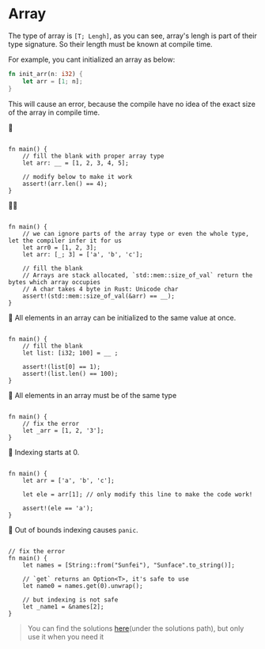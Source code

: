 # Array
The type of array is `[T; Lengh]`, as you can see, array's lengh is part of their type signature. So their length must be known at compile time.

For example, you cant initialized an array as below:
```rust
fn init_arr(n: i32) {
    let arr = [1; n];
}
```

This will cause an error, because the compile have no idea of the exact size of the array in compile time.

🌟 
```rust,editable

fn main() {
    // fill the blank with proper array type
    let arr: __ = [1, 2, 3, 4, 5];

    // modify below to make it work
    assert!(arr.len() == 4);
}
```

🌟🌟
```rust,editable

fn main() {
    // we can ignore parts of the array type or even the whole type, let the compiler infer it for us
    let arr0 = [1, 2, 3];
    let arr: [_; 3] = ['a', 'b', 'c'];
    
    // fill the blank
    // Arrays are stack allocated, `std::mem::size_of_val` return the bytes which array occupies
    // A char takes 4 byte in Rust: Unicode char
    assert!(std::mem::size_of_val(&arr) == __);
}
```

🌟 All elements in an array can be initialized to the same value at once.

```rust,editable

fn main() {
    // fill the blank
    let list: [i32; 100] = __ ;

    assert!(list[0] == 1);
    assert!(list.len() == 100);
}
```

🌟 All elements in an array must be of the same type
```rust,editable

fn main() {
    // fix the error
    let _arr = [1, 2, '3'];
}
```

🌟 Indexing starts at 0.
```rust,editable

fn main() {
    let arr = ['a', 'b', 'c'];
    
    let ele = arr[1]; // only modify this line to make the code work!

    assert!(ele == 'a');
}
```

🌟 Out of bounds indexing causes `panic`.
```rust,editable

// fix the error
fn main() {
    let names = [String::from("Sunfei"), "Sunface".to_string()];
    
    // `get` returns an Option<T>, it's safe to use
    let name0 = names.get(0).unwrap();

    // but indexing is not safe
    let _name1 = &names[2];
}

```

> You can find the solutions [here](https://github.com/sunface/rust-by-practice)(under the solutions path), but only use it when you need it